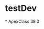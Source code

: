 # testDev
<?xml version="1.0" encoding="UTF-8"?>
<Package xmlns="http://soap.sforce.com/2006/04/metadata">
	<types>
		<members>*</members>
		<name>ApexClass</name>
	</types>
	<version>38.0</version>
</Package>
